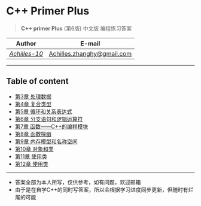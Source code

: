 **C++ Primer Plus**
===


> **C++ primer Plus** (第6版) 中文版 编程练习答案

| Author        | E-mail  
| :--: |:--:
| [*Achilles-10*](https://github.com/Achilles-10) |<Achilles.zhanghy@gmail.com>


---
**Table of content**
---

- [ 第3章 处理数据 ](https://github.com/Achilles-10/Cpp_program/tree/master/Cpp%20primer%20plus/Chapter3)
- [ 第4章 复合类型 ](https://github.com/Achilles-10/Cpp_program/tree/master/Cpp%20primer%20plus/Chapter4)
- [ 第5章 循环和关系表达式 ](https://github.com/Achilles-10/Cpp_program/tree/master/Cpp%20primer%20plus/Chapter5)
- [ 第6章 分支语句和逻辑运算符](https://github.com/Achilles-10/Cpp_program/tree/master/Cpp%20primer%20plus/Chapter6)
- [ 第7章 函数——C++的编程模块](https://github.com/Achilles-10/Cpp_program/tree/master/Cpp%20primer%20plus/Chapter7)
- [ 第8章 函数探幽 ](https://github.com/Achilles-10/Cpp_program/tree/master/Cpp%20primer%20plus/Chapter8)
- [ 第9章 内存模型和名称空间 ](https://github.com/Achilles-10/Cpp_program/tree/master/Cpp%20primer%20plus/Chapter9)
- [ 第10章 对象和类 ](https://github.com/Achilles-10/Cpp_program/tree/master/Cpp%20primer%20plus/Chapter10)
- [ 第11章 使用类 ](https://github.com/Achilles-10/Cpp_program/tree/master/Cpp%20primer%20plus/Chapter11)
- [ 第12章 使用类 ](https://github.com/Achilles-10/Cpp_program/tree/master/Cpp%20primer%20plus/Chapter12)

---
- 答案全部为本人所写，仅供参考，如有问题，欢迎邮箱
- 由于是在自学C++的同时写答案，所以会根据学习进度同步更新，但随时有烂尾的可能
